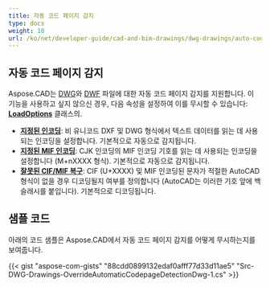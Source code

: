 ```yaml
---
title: 자동 코드 페이지 감지
type: docs
weight: 10
url: /ko/net/developer-guide/cad-and-bim-drawings/dwg-drawings/auto-codepage-detection/
---
```


## **자동 코드 페이지 감지**

Aspose.CAD는 [DWG](https://docs.fileformat.com/cad/dwg/)와 [DWF](https://docs.fileformat.com/cad/dwf/) 파일에 대한 자동 코드 페이지 감지를 지원합니다. 이 기능을 사용하고 싶지 않으신 경우, 다음 속성을 설정하여 이를 무시할 수 있습니다: [**LoadOptions**](https://reference.aspose.com/cad/net/aspose.cad/loadoptions) 클래스의.

- [**지정된 인코딩**](https://reference.aspose.com/cad/net/aspose.cad/loadoptions/properties/specifiedencoding): 비 유니코드 DXF 및 DWG 형식에서 텍스트 데이터를 읽는 데 사용되는 인코딩을 설정합니다. 기본적으로 자동으로 감지됩니다.
- [**지정된 MIF 인코딩**](https://reference.aspose.com/cad/net/aspose.cad/loadoptions/properties/specifiedmifencoding): CJK 인코딩의 MIF 인코딩 기호를 읽는 데 사용되는 인코딩을 설정합니다 (M+nXXXX 형식). 기본적으로 자동으로 감지됩니다.
- [**잘못된 CIF/MIF 복구**](https://reference.aspose.com/cad/net/aspose.cad/loadoptions/properties/recovermalformedcifmif): CIF (U+XXXX) 및 MIF 인코딩된 문자가 적절한 AutoCAD 형식이 없을 경우 디코딩될지 여부를 정의합니다 (AutoCAD는 이러한 기호 앞에 백슬래시를 붙입니다). 기본적으로 디코딩됩니다.

## 샘플 코드

아래의 코드 샘플은 Aspose.CAD에서 자동 코드 페이지 감지를 어떻게 무시하는지를 보여줍니다.

{{< gist "aspose-com-gists" "88cdd0899132edaf0afff77d33d11ae5" "Src-DWG-Drawings-OverrideAutomaticCodepageDetectionDwg-1.cs" >}}
